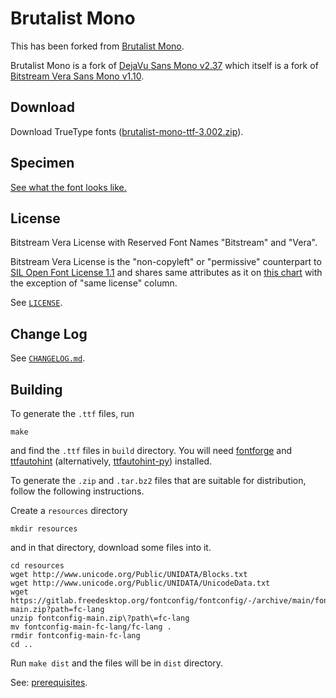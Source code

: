 # Brutalist Mono

This has been forked from [Brutalist Mono](https://github.com/BRUTALISM/Brutalist).

Brutalist Mono is a fork of [DejaVu Sans Mono v2.37](https://github.com/dejavu-fonts/dejavu-fonts) which itself is a fork of [Bitstream Vera Sans Mono v1.10](https://web.archive.org/web/20210314185159/https://www.gnome.org/fonts/).

## Download

Download TrueType fonts ([brutalist-mono-ttf-3.002.zip](https://github.com/stlee42/BrutalistMono/releases/download/v3.002/brutalist-mono-ttf-3.002.zip)).

## Specimen

[See what the font looks like.](specimen.md)

## License

Bitstream Vera License with Reserved Font Names "Bitstream" and "Vera".

Bitstream Vera License is the "non-copyleft" or "permissive" counterpart to [SIL Open Font License 1.1](https://choosealicense.com/licenses/ofl-1.1/) and shares same attributes as it on [this chart](https://choosealicense.com/appendix/) with the exception of "same license" column.

See [`LICENSE`](LICENSE).

## Change Log

See [`CHANGELOG.md`](CHANGELOG.md).

## Building

To generate the `.ttf` files, run

```
make
```

and find the `.ttf` files in `build` directory. You will need [fontforge](https://fontforge.org) and [ttfautohint](https://freetype.org/ttfautohint/) (alternatively, [ttfautohint-py](https://github.com/fonttools/ttfautohint-py)) installed.

To generate the `.zip` and `.tar.bz2` files that are suitable for distribution, follow the following instructions.

Create a `resources` directory

```
mkdir resources
```

and in that directory, download some files into it.

```
cd resources
wget http://www.unicode.org/Public/UNIDATA/Blocks.txt
wget http://www.unicode.org/Public/UNIDATA/UnicodeData.txt
wget https://gitlab.freedesktop.org/fontconfig/fontconfig/-/archive/main/fontconfig-main.zip?path=fc-lang
unzip fontconfig-main.zip\?path\=fc-lang
mv fontconfig-main-fc-lang/fc-lang .
rmdir fontconfig-main-fc-lang
cd ..
```

Run `make dist` and the files will be in `dist` directory.

See: [prerequisites](BUILDING.md).
